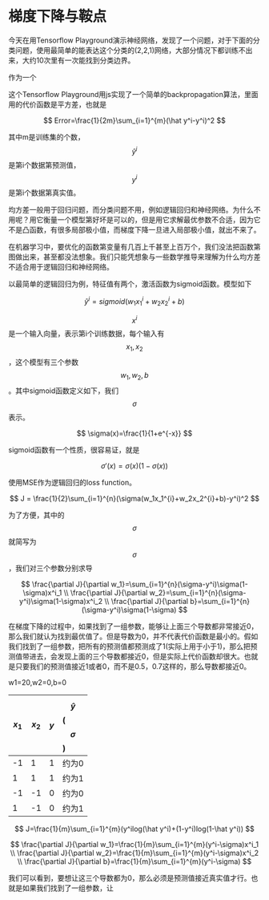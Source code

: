 # 梯度下降与鞍点

今天在用Tensorflow Playground演示神经网络，发现了一个问题，对于下面的分类问题，使用最简单的能表达这个分类的\(2,2,1\)网络，大部分情况下都训练不出来，大约10次里有一次能找到分类边界。

作为一个

这个Tensorflow Playground用js实现了一个简单的backpropagation算法，里面用的代价函数是平方差，也就是

$$
Error=\frac{1}{2m}\sum_{i=1}^{m}(\hat y^i-y^i)^2
$$

其中m是训练集的个数， $$\hat y^i$$ 是第i个数据第预测值， $$y^i$$ 是第i个数据第真实值。

均方差一般用于回归问题，而分类问题不用，例如逻辑回归和神经网络。为什么不用呢？用它衡量一个模型第好坏是可以的，但是用它求解最优参数不合适，因为它不是凸函数，有很多局部极小值，而梯度下降一旦进入局部极小值，就出不来了。



在机器学习中，要优化的函数第变量有几百上千甚至上百万个，我们没法把函数第图做出来，甚至都没法想象。我们只能凭想象与一些数学推导来理解为什么均方差不适合用于逻辑回归和神经网络。

以最简单的逻辑回归为例，特征值有两个，激活函数为sigmoid函数。模型如下

$$
\hat y^i=sigmoid(w_1x^i_1+w_2x^i_2+b)
$$

$$x^i$$ 是一个输入向量，表示第i个训练数据，每个输入有 $$x_1,x_2$$ ，这个模型有三个参数 $$w_1,w_2,b$$ 。其中sigmoid函数定义如下，我们 $$\sigma$$ 表示。

$$
\sigma(x)=\frac{1}{1+e^{-x}}
$$

sigmoid函数有一个性质，很容易证，就是

$$
\sigma'(x)=\sigma(x)(1-\sigma(x))
$$

使用MSE作为逻辑回归的loss function。

$$
J = \frac{1}{2}\sum_{i=1}^{n}(\sigma(w_1x_1^{i}+w_2x_2^{i}+b)-y^i)^2
$$

为了方便，其中的 $$\sigma$$ 就简写为 $$\sigma$$ ，我们对三个参数分别求导

$$
\frac{\partial J}{\partial w_1}=\sum_{i=1}^{n}(\sigma-y^i)\sigma(1-\sigma)x^i_1 \\
\frac{\partial J}{\partial w_2}=\sum_{i=1}^{n}(\sigma-y^i)\sigma(1-\sigma)x^i_2 \\
\frac{\partial J}{\partial b}=\sum_{i=1}^{n}(\sigma-y^i)\sigma(1-\sigma)
$$

在梯度下降的过程中，如果找到了一组参数，能够让上面三个导数都非常接近0，那么我们就认为找到最优值了。但是导数为0，并不代表代价函数是最小的。假如我们找到了一组参数，把所有的预测值都预测成了1\(实际上用于小于1\)，那么把预测值带进去，会发现上面的三个导数都接近0，但是实际上代价函数却很大。也就是只要我们的预测值接近1或者0，而不是0.5，0.7这样的，那么导数都接近0。



w1=20,w2=0,b=0

| $$x_1$$  | $$x_2$$  | $$y$$  | $$\hat y$$ \( $$\sigma$$ \) |
| :--- | :--- | :--- | :--- |
| -1 | 1 | 1 | 约为0 |
| 1 | 1 | 1 | 约为1 |
| -1 | -1 | 0 | 约为0 |
| 1 | -1 | 0 | 约为1 |













$$
J=\frac{1}{m}\sum_{i=1}^{m}(y^ilog(\hat y^i)+(1-y^i)log(1-\hat y^i))
$$

$$
\frac{\partial J}{\partial w_1}=\frac{1}{m}\sum_{i=1}^{m}(y^i-\sigma)x^i_1 \\
\frac{\partial J}{\partial w_2}=\frac{1}{m}\sum_{i=1}^{m}(y^i-\sigma)x^i_2 \\
\frac{\partial J}{\partial b}=\frac{1}{m}\sum_{i=1}^{m}(y^i-\sigma)
$$

我们可以看到，要想让这三个导数都为0，那么必须是预测值接近真实值才行。也就是如果我们找到了一组参数，让


